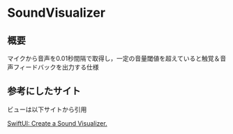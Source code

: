 # SoundVisualizer

## 概要

マイクから音声を0.01秒間隔で取得し，一定の音量閾値を超えていると触覚＆音声フィードバックを出力する仕様

## 参考にしたサイト

ビューは以下サイトから引用

[SwiftUI: Create a Sound Visualizer.
](https://medium.com/swlh/swiftui-create-a-sound-visualizer-cadee0b6ad37)